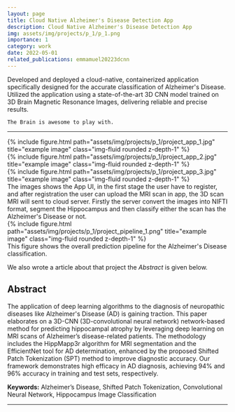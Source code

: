 ```yaml
---
layout: page
title: Cloud Native Alzheimer's Disease Detection App
description: Cloud Native Alzheimer's Disease Detection App
img: assets/img/projects/p_1/p_1.png
importance: 1
category: work
date: 2022-05-01
related_publications: emmamuel20223dcnn
---
```


Developed and deployed a cloud-native, containerized application specifically designed for the accurate classification of Alzheimer's Disease. Utilized the application using a state-of-the-art 3D CNN model trained on 3D Brain Magnetic Resonance Images, delivering reliable and precise results.



    
    The Brain is awesome to play with.
    
---


<div class="row">
    <div class="col-sm mt-3 mt-md-0">
        {% include figure.html path="assets/img/projects/p_1/project_app_1.jpg" title="example image" class="img-fluid rounded z-depth-1" %}
    </div>
    <div class="col-sm mt-3 mt-md-0">
        {% include figure.html path="assets/img/projects/p_1/project_app_2.jpg" title="example image" class="img-fluid rounded z-depth-1" %}
    </div>
    <div class="col-sm mt-3 mt-md-0">
        {% include figure.html path="assets/img/projects/p_1/project_app_3.jpg" title="example image" class="img-fluid rounded z-depth-1" %}
    </div>
</div>
<div class="caption">
    The images shows the App UI, in the first stage the user have to register, and after registration the user can upload the MRI scan in app, the 3D scan MRI will sent to cloud server. Firstly the server convert the images into NIFTI format, segment the Hippocampus and then classify either the scan has the Alzheimer's Disease or not. 
</div>
<div class="row">
    <div class="col-sm mt-3 mt-md-0">
        {% include figure.html path="assets/img/projects/p_1/project_pipeline_1.png" title="example image" class="img-fluid rounded z-depth-1" %}
    </div>
</div>
<div class="caption">
    This figure shows the overall prediction pipeline for the Alzheimer's Disease classification.
</div>

We also wrote a article about that project the *Abstract* is given below.

<section id="abstract" class="mt-5">
    <div class="container">
        <h2 class="section-title">Abstract</h2>
        <p class="abstract-content">
            The application of deep learning algorithms to the diagnosis of neuropathic diseases like Alzheimer's Disease (AD) is gaining traction. This paper elaborates on a 3D-CNN (3D-convolutional neural network) network-based method for predicting hippocampal atrophy by leveraging deep learning on MRI scans of Alzheimer’s disease-related patients. The methodology includes the HippMapp3r algorithm for MRI segmentation and the EfficientNet tool for AD determination, enhanced by the proposed Shifted Patch Tokenization (SPT) method to improve diagnostic accuracy. Our framework demonstrates high efficacy in AD diagnosis, achieving 94% and 96% accuracy in training and test sets, respectively.
        </p>
        <p class="keywords"><strong>Keywords:</strong> Alzheimer’s Disease, Shifted Patch Tokenization, Convolutional Neural Network, Hippocampus Image Classification</p>
    </div>
</section>

---

